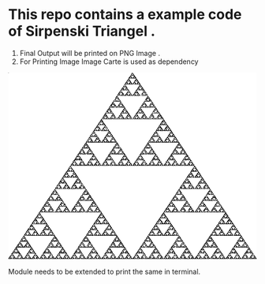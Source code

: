 # This repo contains a example code of Sirpenski Triangel . 
1. Final Output will be printed on PNG Image .
2. For Printing Image Image Carte is used as dependency


![sirpenski triangel](./SierpinskiTriangel.png)


Module needs to be extended to print the same in terminal.

